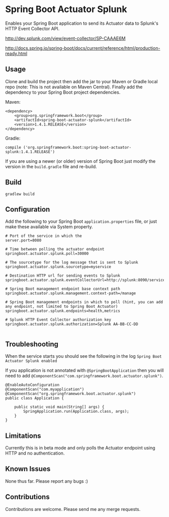 # Spring Boot Actuator Splunk

Enables your Spring Boot application to send its Actuator data to Splunk's HTTP Event Collector API.

http://dev.splunk.com/view/event-collector/SP-CAAAE6M

http://docs.spring.io/spring-boot/docs/current/reference/html/production-ready.html

## Usage

Clone and build the project then add the jar to your Maven or Gradle local repo (note: This is not available on Maven Central). Finally add the dependency to your Spring Boot project dependencies.

Maven:

```
<dependency>
    <group>org.springframework.boot</group>
    <artifactId>spring-boot-actuator-splunk</artifactId>
    <version>1.4.1.RELEASE</version>
</dependency>
```

Gradle:

```
compile ('org.springframework.boot:spring-boot-actuator-splunk:1.4.1.RELEASE')
```

If you are using a newer (or older) version of Spring Boot just modify the version in the `build.gradle` file and re-build.

## Build

```
gradlew build
```

## Configuration

Add the following to your Spring Boot `application.properties` file, or just make these available
via System property.

```
# Port of the service in which the 
server.port=8080

# Time between polling the actuator endpoint
springboot.actuator.splunk.poll=30000

# The sourcetype for the log message that is sent to Splunk
springboot.actuator.splunk.sourcetype=myservice

# Destination HTTP url for sending events to Splunk
springboot.actuator.splunk.eventCollectorUrl=http://splunk:8090/services/collector/event

# Spring Boot management endpoint base context path
springboot.actuator.splunk.management.context-path=/manage

# Spring Boot management endpoints in which to poll (hint, you can add any endpoint, not limited to Spring Boot Actuator)
springboot.actuator.splunk.endpoints=health,metrics

# Splunk HTTP Event Collector authorization key
springboot.actuator.splunk.authorization=Splunk AA-BB-CC-DD


```
    
## Troubleshooting
    
When the service starts you should see the following in the log `Spring Boot Actuator Splunk enabled`

If you application is not annotated with `@SpringBootApplication` then you will need to add `@ComponentScan("com.springframework.boot.actuator.splunk")`.


```
@EnableAutoConfiguration
@ComponentScan("com.myapplication")
@ComponentScan("org.springframework.boot.actuator.splunk")
public class Application {

    public static void main(String[] args) {
        SpringApplication.run(Application.class, args);
    }
}
```

    
## Limitations

Currently this is in beta mode and only polls the Actuator endpoint using HTTP and no authentication.

## Known Issues

None thus far. Please report any bugs :)

## Contributions

Contributions are welcome. Please send me any merge requests.